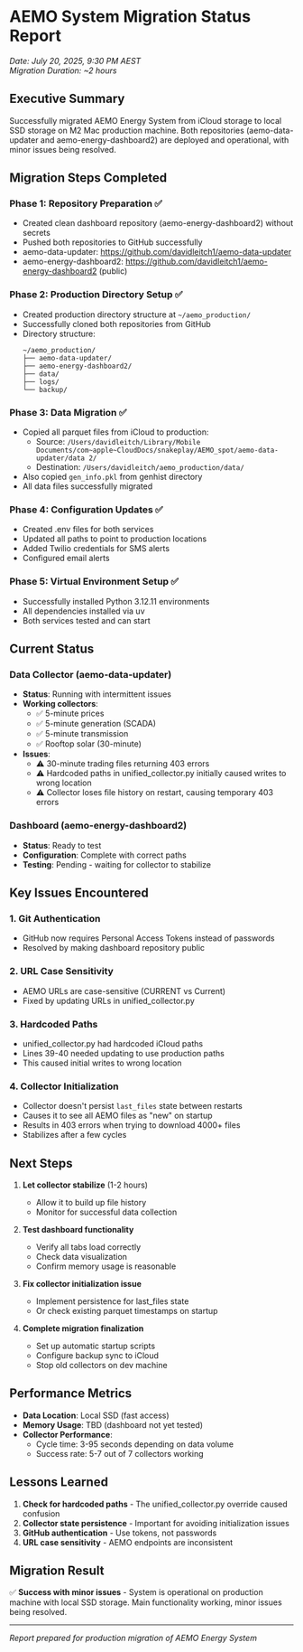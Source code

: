 # AEMO System Migration Status Report

*Date: July 20, 2025, 9:30 PM AEST*  
*Migration Duration: ~2 hours*

## Executive Summary

Successfully migrated AEMO Energy System from iCloud storage to local SSD storage on M2 Mac production machine. Both repositories (aemo-data-updater and aemo-energy-dashboard2) are deployed and operational, with minor issues being resolved.

## Migration Steps Completed

### Phase 1: Repository Preparation ✅
- Created clean dashboard repository (aemo-energy-dashboard2) without secrets
- Pushed both repositories to GitHub successfully
- aemo-data-updater: https://github.com/davidleitch1/aemo-data-updater
- aemo-energy-dashboard2: https://github.com/davidleitch1/aemo-energy-dashboard2 (public)

### Phase 2: Production Directory Setup ✅
- Created production directory structure at `~/aemo_production/`
- Successfully cloned both repositories from GitHub
- Directory structure:
  ```
  ~/aemo_production/
  ├── aemo-data-updater/
  ├── aemo-energy-dashboard2/
  ├── data/
  ├── logs/
  └── backup/
  ```

### Phase 3: Data Migration ✅
- Copied all parquet files from iCloud to production:
  - Source: `/Users/davidleitch/Library/Mobile Documents/com~apple~CloudDocs/snakeplay/AEMO_spot/aemo-data-updater/data 2/`
  - Destination: `/Users/davidleitch/aemo_production/data/`
- Also copied `gen_info.pkl` from genhist directory
- All data files successfully migrated

### Phase 4: Configuration Updates ✅
- Created .env files for both services
- Updated all paths to point to production locations
- Added Twilio credentials for SMS alerts
- Configured email alerts

### Phase 5: Virtual Environment Setup ✅
- Successfully installed Python 3.12.11 environments
- All dependencies installed via uv
- Both services tested and can start

## Current Status

### Data Collector (aemo-data-updater)
- **Status**: Running with intermittent issues
- **Working collectors**:
  - ✅ 5-minute prices
  - ✅ 5-minute generation (SCADA)
  - ✅ 5-minute transmission
  - ✅ Rooftop solar (30-minute)
- **Issues**:
  - ⚠️ 30-minute trading files returning 403 errors
  - ⚠️ Hardcoded paths in unified_collector.py initially caused writes to wrong location
  - ⚠️ Collector loses file history on restart, causing temporary 403 errors

### Dashboard (aemo-energy-dashboard2)
- **Status**: Ready to test
- **Configuration**: Complete with correct paths
- **Testing**: Pending - waiting for collector to stabilize

## Key Issues Encountered

### 1. Git Authentication
- GitHub now requires Personal Access Tokens instead of passwords
- Resolved by making dashboard repository public

### 2. URL Case Sensitivity
- AEMO URLs are case-sensitive (CURRENT vs Current)
- Fixed by updating URLs in unified_collector.py

### 3. Hardcoded Paths
- unified_collector.py had hardcoded iCloud paths
- Lines 39-40 needed updating to use production paths
- This caused initial writes to wrong location

### 4. Collector Initialization
- Collector doesn't persist `last_files` state between restarts
- Causes it to see all AEMO files as "new" on startup
- Results in 403 errors when trying to download 4000+ files
- Stabilizes after a few cycles

## Next Steps

1. **Let collector stabilize** (1-2 hours)
   - Allow it to build up file history
   - Monitor for successful data collection

2. **Test dashboard functionality**
   - Verify all tabs load correctly
   - Check data visualization
   - Confirm memory usage is reasonable

3. **Fix collector initialization issue**
   - Implement persistence for last_files state
   - Or check existing parquet timestamps on startup

4. **Complete migration finalization**
   - Set up automatic startup scripts
   - Configure backup sync to iCloud
   - Stop old collectors on dev machine

## Performance Metrics

- **Data Location**: Local SSD (fast access)
- **Memory Usage**: TBD (dashboard not yet tested)
- **Collector Performance**: 
  - Cycle time: 3-95 seconds depending on data volume
  - Success rate: 5-7 out of 7 collectors working

## Lessons Learned

1. **Check for hardcoded paths** - The unified_collector.py override caused confusion
2. **Collector state persistence** - Important for avoiding initialization issues
3. **GitHub authentication** - Use tokens, not passwords
4. **URL case sensitivity** - AEMO endpoints are inconsistent

## Migration Result

✅ **Success with minor issues** - System is operational on production machine with local SSD storage. Main functionality working, minor issues being resolved.

---

*Report prepared for production migration of AEMO Energy System*